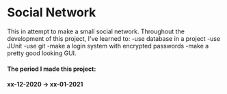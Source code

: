 # Social Network

This in attempt to make a small social network. 
Throughout the development of this project, I've learned to: 
-use database in a project 
-use JUnit 
-use git 
-make a login system with encrypted passwords 
-make a pretty good looking GUI. 

#### The period I made this project:
#### xx-12-2020 -> xx-01-2021
